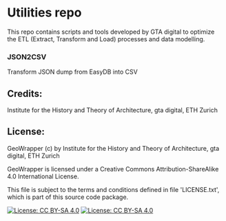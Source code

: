 # Utilities repo

This repo contains scripts and tools developed by GTA digital to optimize the ETL (Extract, Transform and Load) processes and data modelling.

### JSON2CSV 

Transform JSON dump from EasyDB into CSV

## Credits:

Institute for the History and Theory of Architecture, gta digital, ETH Zurich


## License:

GeoWrapper (c) by Institute for the History and Theory of Architecture, gta digital, ETH Zurich

GeoWrapper is licensed under a
Creative Commons Attribution-ShareAlike 4.0 International License.

This file is subject to the terms and conditions defined in file 'LICENSE.txt', which is part of this source code package.

[![License: CC BY-SA 4.0](https://licensebuttons.net/l/by-sa/4.0/80x15.png)](https://creativecommons.org/licenses/by-sa/4.0/) [![License: CC BY-SA 4.0](https://img.shields.io/badge/License-CC%20BY--SA%204.0-lightgrey.svg)](https://creativecommons.org/licenses/by-sa/4.0/)